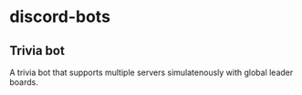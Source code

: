 # discord-bots

## Trivia bot

A trivia bot that supports multiple servers simulatenously with global leader boards.

